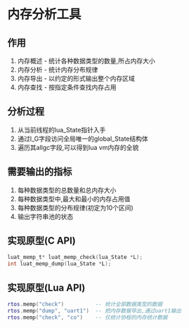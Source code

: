 # 内存分析工具

## 作用

1. 内存概述 - 统计各种数据类型的数量,所占内存大小
2. 内存分析 - 统计内存分布规律
3. 内存导出 - 以约定的形式输出整个内存区域
4. 内存查找 - 按指定条件查找内存占用

## 分析过程

1. 从当前线程的lua_State指针入手
2. 通过l_G字段访问全局唯一的global_State结构体
3. 遍历其allgc字段,可以得到lua vm内存的全貌

## 需要输出的指标

1. 每种数据类型的总数量和总内存大小
2. 每种数据类型中,最大和最小的内存占用值
3. 每种数据类型的分布规律(初定为10个区间)
4. 输出字符串池的状态

## 实现原型(C API)

```c
luat_memp_t* luat_memp_check(lua_State *L);
int luat_memp_dump(lua_State *L);
```

## 实现原型(Lua API)

```lua
rtos.memp("check")          -- 统计全部数据类型的数据
rtos.memp("dump", "uart1")  -- 把内存数据导出,通过uart1输出
rtos.memp("check", "co")    -- 仅统计协程的内存统计数据
```
